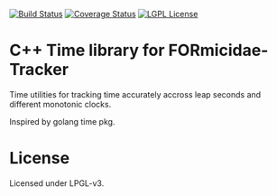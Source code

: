 [![Build Status][build-status-shield]][build-status-url]
[![Coverage Status][coverage-status-shield]][coverage-status-url]
[![LGPL License][license-shield]][license-url]

# C++ Time library for FORmicidae-Tracker

Time utilities for tracking time accurately accross leap seconds and
different monotonic clocks.

Inspired by golang time pkg.

# License

Licensed under LPGL-v3.



<!-- MARKDOWN LINKS & IMAGES -->
<!-- https://www.markdownguide.org/basic-syntax/#reference-style-links -->
[build-status-shield]: https://img.shields.io/travis/com/formicidae-tracker/time/master?style=flat-square
[build-status-url]: https://travis-ci.com/formicidae-tracker/time
[coverage-status-shield]: https://img.shields.io/coveralls/github/formicidae-tracker/time?style=flat-square
[coverage-status-url]: https://coveralls.io/github/formicidae-tracker/time
[license-shield]: https://img.shields.io/github/license/formicidae-tracker/time.svg?style=flat-square
[license-url]: https://github.com/formicidae-tracker/time/blob/master/COPYING.LESSER
